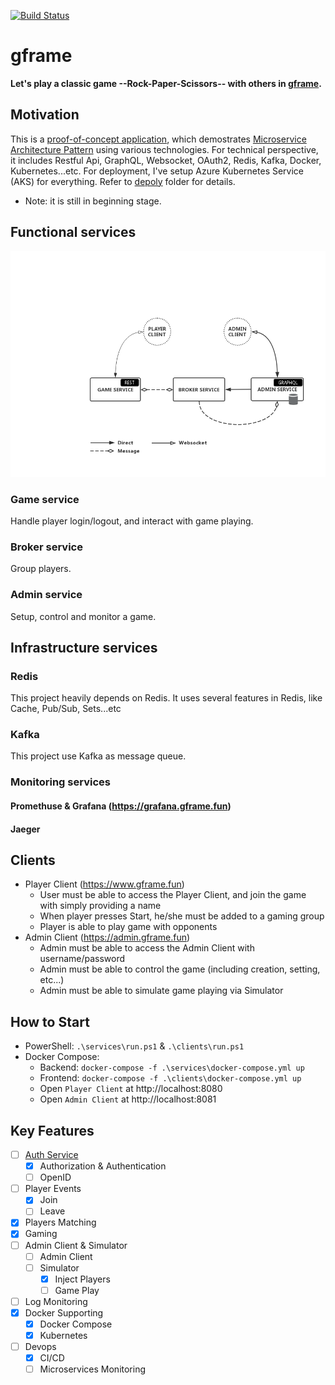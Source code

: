 [![Build Status](https://travis-ci.org/vincent-scw/gframe.svg?branch=master)](https://travis-ci.org/vincent-scw/gframe)

# gframe

**Let's play a classic game --Rock-Paper-Scissors-- with others in [gframe](https://gframe.fun).**

## Motivation
This is a [proof-of-concept application](https://gframe.fun), which demostrates [Microservice Architecture Pattern](http://martinfowler.com/microservices/) using various technologies.
For technical perspective, it includes Restful Api, GraphQL, Websocket, OAuth2, Redis, Kafka, Docker, Kubernetes...etc. For deployment, I've setup Azure Kubernetes Service (AKS) for everything. Refer to [depoly](https://github.com/vincent-scw/gframe/tree/master/deploy) folder for details.
- Note: it is still in beginning stage.

## Functional services
<img with="880" alt="Functional services" src="https://github.com/vincent-scw/gframe/blob/master/gframe-functional.png" />

### Game service
Handle player login/logout, and interact with game playing.

### Broker service
Group players.

### Admin service
Setup, control and monitor a game. 

## Infrastructure services

### Redis
This project heavily depends on Redis. It uses several features in Redis, like Cache, Pub/Sub, Sets...etc

### Kafka
This project use Kafka as message queue.

### Monitoring services

#### Promethuse & Grafana (https://grafana.gframe.fun)

#### Jaeger

## Clients
- Player Client (https://www.gframe.fun)
  - User must be able to access the Player Client, and join the game with simply providing a name
  - When player presses Start, he/she must be added to a gaming group
  - Player is able to play game with opponents
- Admin Client (https://admin.gframe.fun)
  - Admin must be able to access the Admin Client with username/password
  - Admin must be able to control the game (including creation, setting, etc...)
  - Admin must be able to simulate game playing via Simulator

## How to Start
- PowerShell: `.\services\run.ps1` & `.\clients\run.ps1`
- Docker Compose: 
  - Backend: `docker-compose -f .\services\docker-compose.yml up`
  - Frontend: `docker-compose -f .\clients\docker-compose.yml up`
  - Open `Player Client` at http://localhost:8080
  - Open `Admin Client` at http://localhost:8081
  
## Key Features
- [ ] [Auth Service](https://github.com/vincent-scw/gframe/tree/master/services/oauth)
  - [x] Authorization & Authentication
  - [ ] OpenID
- [ ] Player Events
  - [x] Join
  - [ ] Leave
- [x] Players Matching
- [x] Gaming
- [ ] Admin Client & Simulator
  - [ ] Admin Client
  - [ ] Simulator
    - [x] Inject Players
    - [ ] Game Play
- [ ] Log Monitoring
- [x] Docker Supporting
  - [x] Docker Compose
  - [x] Kubernetes
- [ ] Devops
  - [x] CI/CD
  - [ ] Microservices Monitoring

